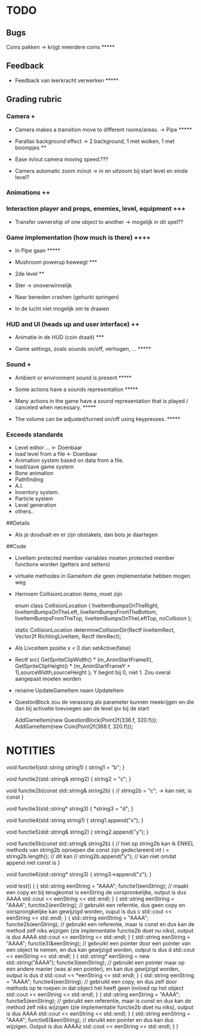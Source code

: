 # TODO

## Bugs

Coins pakken -> krijgt meerdere coins *****

## Feedback

- Feedback van leerkracht verwerken *****

## Grading rubric

### Camera +

- Camera makes a transition move to different rooms/areas. -> Pipe *****

- Parallax background effect -> 2 background, 1 met wolken, 1 met boompjes **

- Ease in/out camera moving speed.??? 

- Camera automatic zoom in/out -> in en uitzoom bij start level en einde level?

### Animations ++

### Interaction player and props, enemies, level, equipment +++

- Transfer ownership of one object to another -> mogelijk in dit spel??

### Game implementation (how much is there) ++++

- In Pipe gaan *****

- Mushroom powerup beweegt ***

- 2de level **

- Ster -> onoverwinnelijk

- Naar beneden crashen (gehurkt springen)

- In de lucht niet mogelijk om te draaien

### HUD and UI (heads up and user interface) ++

- Animatie in de HUD (coin draait) ***

- Game settings, zoals sounds on/off, verhogen, ... *****

### Sound +

- Ambient or environment sound is present *****

- Some actions have a sounds representation *****

- Many actions in the game have a sound representation that is played / canceled when necessary. *****
 
- The volume can be adjusted/turned on/off using keypresses. *****

### Exceeds standards

- Level editor ... <- Doenbaar
- load level from a file <- Doenbaar
- Animation system based on data from a file.
- load/save game system
- Bone animation
- Pathfinding
- A.I.
- Inventory system.
- Particle system
- Level generation
- others..

##Details

- Als je doodvalt en er zijn obstakels, dan bots je daartegen

##Code

- LiveItem protected member variables moeten protected member functions worden (getters and setters)

- virtuele methodes in GameItem die geen implementatie hebben mogen weg

- Hernoem CollisionLocation items, moet zijn 

	enum class CollisionLocation {
		liveItemBumpsOnTheRight,
		liveItemBumpsOnTheLeft,
		liveItemBumpsFromTheBottom,
		liveItemBumpsFromTheTop,
		liveItemBumpsOnTheLeftTop,
		noCollision
	};

	static CollisionLocation determineCollisionDir(Rectf liveItemRect, Vector2f RichtingLiveItem, Rectf itemRect);

- Als LivceItem positie x < 0 dan setActive(false)

- Rectf src{ GetSpriteClipWidth() * (m_AnimStartFrameX), GetSpriteClipHeight() * (m_AnimStartFrameY + 1),sourceWidth,sourceHeight };
	Y begint bij 0, niet 1. Zou overal aangepast moeten worden

- rename UpdateGameItem naam UpdateItem

- QuestonBlock zou de verassing als parameter kunnen meekrijgen en die dan bij activatie toevoegen aan de level ipv bij de start

	AddGameItem(new QuestionBlock(Point2f(336.f, 320.f)));
	AddGameItem(new Coin(Point2f(368.f, 320.f)));

# NOTITIES


void functie1(std::string string1) {
	string1 = "b";
}

void functie2(std::string& string2) {
	string2 = "c";
}

void functie2b(const std::string& string2b) {
	// string2b = "c"; -> kan niet, is const
}

void functie3(std::string* string3) {
	*string3 = "d";
}

void functie4(std::string string1) {
	string1.append("x");
}

void functie5(std::string& string2) {
	string2.append("y");
}

void functie5b(const std::string& string2b) {
	// hiet op string2b kan ik ENKEL methods van string2b oproepen die const zijn gedeclareerd
	int i = string2b.length();	// dit kan
	// string2b.append("y");	// kan niet omdat append niet const is
}

void functie6(std::string* string3) {
	string3->append("z");
}

void test() {
	{
		std::string eenString = "AAAA";
		functie1(eenString);	// maakt een copy en bij terugkomst is eenString de oorspronkelijke, output is dus AAAA
		std::cout << eenString << std::endl;
	}
	{
		std::string eenString = "AAAA";
		functie2(eenString);	// gebruikt een referntie, dus geen copy en oorsprongkelijke kan gewijzigd worden, ouput is dus c
		std::cout << eenString << std::endl;
	}
	{
		std::string eenString = "AAAA";
		functie2b(eenString);	// gebruikt een referentie, maar is const en dus kan de method zelf niks wijzigen (zie implementatie functie2b doet nu niks), output is dus AAAA
		std::cout << eenString << std::endl;
	}
	{
		std::string eenString = "AAAA";
		functie3(&eenString);	// gebruikt een pointer door een pointer van een object te nemen, en dus kan gewijzigd worden, output is dus d
		std::cout << eenString << std::endl;
	}
	{
		std::string* eenString = new std::string("AAAA");
		functie3(eenString);	// gebruikt een pointer maar op een andere manier (was al een pointer), en kan dus gewijzigd worden, output is dus d
		std::cout << *eenString << std::endl;
	}
	{
		std::string eenString = "AAAA";
		functie4(eenString);	// gebruikt een copy, en dus zelf door methods op te roepen in dat object het heeft geen invloed op het object
		std::cout << eenString << std::endl;
	}
	{
		std::string eenString = "AAAA";
		functie5(eenString);	// gebruikt een referentie, maar is const en dus kan de method zelf niks wijzigen (zie implementatie functie2b doet nu niks), output is dus AAAA
		std::cout << eenString << std::endl;
	}
	{
		std::string eenString = "AAAA";
		functie6(&eenString);	// ebruikt een pointer en dus kan dus wijzigen. Output is dus AAAAz
		std::cout << eenString << std::endl;
	}
}

